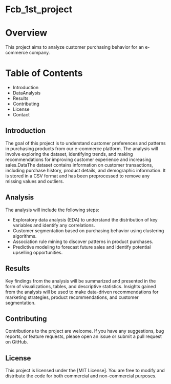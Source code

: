 # Fcb_1st_project
# Overview
This project aims to analyze customer purchasing behavior for an e-commerce company. 
# Table of Contents 
- Introduction
- DataAnalysis
- Results
- Contributing
- License
- Contact
## Introduction 
The goal of this project is to understand customer preferences and patterns in purchasing products from our e-commerce platform. The analysis will involve exploring the dataset, identifying trends, and making recommendations for improving customer experience and increasing sales.DataThe dataset contains information on customer transactions, including purchase history, product details, and demographic information. It is stored in a CSV format and has been preprocessed to remove any missing values and outliers. 
## Analysis 
The analysis will include the following steps: 
- Exploratory data analysis (EDA) to understand the distribution of key variables and identify any correlations.
- Customer segmentation based on purchasing behavior using clustering algorithms. 
- Association rule mining to discover patterns in product purchases.
- Predictive modeling to forecast future sales and identify potential upselling opportunities.
## Results 
Key findings from the analysis will be summarized and presented in the form of visualizations, tables, and descriptive statistics. Insights gained from the analysis will be used to make data-driven recommendations for marketing strategies, product recommendations, and customer segmentation.
## Contributing
Contributions to the project are welcome. If you have any suggestions, bug reports, or feature requests, please open an issue or submit a pull request on GitHub. 
## License 
This project is licensed under the [MIT License]. You are free to modify and distribute the code for both commercial and non-commercial purposes.
